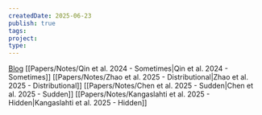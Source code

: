 ```yaml
---
createdDate: 2025-06-23
publish: true
tags: 
project: 
type:
---
```

[Blog](https://nsaphra.net/)
[[Papers/Notes/Qin et al. 2024 - Sometimes|Qin et al. 2024 - Sometimes]]
[[Papers/Notes/Zhao et al. 2025 - Distributional|Zhao et al. 2025 - Distributional]]
[[Papers/Notes/Chen et al. 2025 - Sudden|Chen et al. 2025 - Sudden]]
[[Papers/Notes/Kangaslahti et al. 2025 - Hidden|Kangaslahti et al. 2025 - Hidden]]
